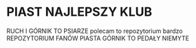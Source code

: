 # PIAST NAJLEPSZY KLUB
RUCH I GÓRNIK TO PSIARZE
polecam to repozytorium bardzo
REPOZYTORIUM FANÓW PIASTA
GÓRNIK TO PEDAŁY NIEMYTE

